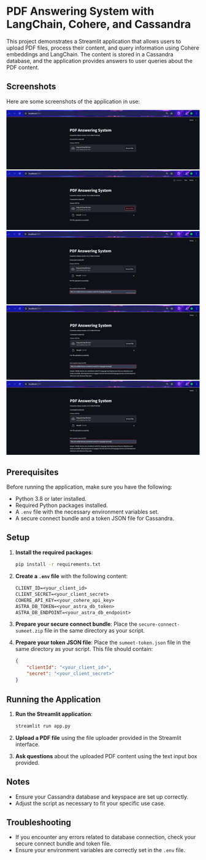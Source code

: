 # PDF Answering System with LangChain, Cohere, and Cassandra

This project demonstrates a Streamlit application that allows users to upload PDF files, process their content, and query information using Cohere embeddings and LangChain. The content is stored in a Cassandra database, and the application provides answers to user queries about the PDF content.

## Screenshots 
Here are some screenshots of the application in use:

![Screenshot 1](screenshots/1.jpg)
![Screenshot 2](screenshots/2.jpg)
![Screenshot 3](screenshots/3.jpg)
![Screenshot 4](screenshots/4.jpg)
![Screenshot 5](screenshots/5.jpg)

## Prerequisites

Before running the application, make sure you have the following:
- Python 3.8 or later installed.
- Required Python packages installed.
- A `.env` file with the necessary environment variables set.
- A secure connect bundle and a token JSON file for Cassandra.

## Setup

1. **Install the required packages**:
    ```bash
    pip install -r requirements.txt
    ```

2. **Create a `.env` file** with the following content:
    ```env
    CLIENT_ID=<your_client_id>
    CLIENT_SECRET=<your_client_secret>
    COHERE_API_KEY=<your_cohere_api_key>
    ASTRA_DB_TOKEN=<your_astra_db_token>
    ASTRA_DB_ENDPOINT=<your_astra_db_endpoint>
    ```

3. **Prepare your secure connect bundle**:
    Place the `secure-connect-sumeet.zip` file in the same directory as your script.

4. **Prepare your token JSON file**:
    Place the `sumeet-token.json` file in the same directory as your script. This file should contain:
    ```json
    {
        "clientId": "<your_client_id>",
        "secret": "<your_client_secret>"
    }
    ```

## Running the Application

1. **Run the Streamlit application**:
    ```bash
    streamlit run app.py
    ```

2. **Upload a PDF file** using the file uploader provided in the Streamlit interface.

3. **Ask questions** about the uploaded PDF content using the text input box provided.

## Notes

- Ensure your Cassandra database and keyspace are set up correctly.
- Adjust the script as necessary to fit your specific use case.

## Troubleshooting

- If you encounter any errors related to database connection, check your secure connect bundle and token file.
- Ensure your environment variables are correctly set in the `.env` file.
